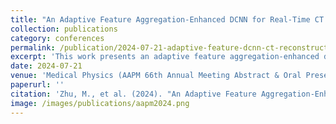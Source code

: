 ```yaml
---
title: "An Adaptive Feature Aggregation-Enhanced DCNN for Real-Time CT Reconstruction and Tumor Segmentation from Single X-Ray Projections"
collection: publications
category: conferences
permalink: /publication/2024-07-21-adaptive-feature-dcnn-ct-reconstruction
excerpt: 'This work presents an adaptive feature aggregation-enhanced deep convolutional neural network (DCNN) for real-time CT reconstruction and tumor segmentation from single X-ray projections, demonstrated at the AAPM 66th Annual Meeting.'
date: 2024-07-21
venue: 'Medical Physics (AAPM 66th Annual Meeting Abstract & Oral Presentation)'
paperurl: ''
citation: 'Zhu, M., et al. (2024). "An Adaptive Feature Aggregation-Enhanced DCNN for Real-Time CT Reconstruction and Tumor Segmentation from Single X-Ray Projections." <i>AAPM 66th Annual Meeting & Exhibition</i>.'
image: /images/publications/aapm2024.png
---
```

